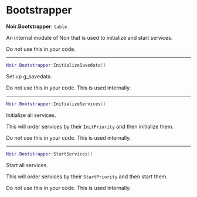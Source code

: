 # Bootstrapper

**Noir.Bootstrapper**: `table`

An internal module of Noir that is used to initialize and start services.

Do not use this in your code.

***

```lua
Noir.Bootstrapper:InitializeSavedata()
```

Set up g\_savedata.

Do not use this in your code. This is used internally.

***

```lua
Noir.Bootstrapper:InitializeServices()
```

Initialize all services.

This will order services by their `InitPriority` and then initialize them.

Do not use this in your code. This is used internally.

***

```lua
Noir.Bootstrapper:StartServices()
```

Start all services.

This will order services by their `StartPriority` and then start them.

Do not use this in your code. This is used internally.
